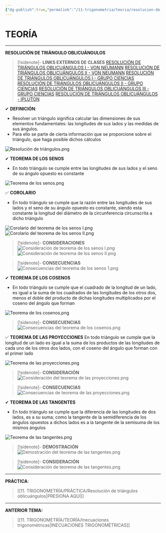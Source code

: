 ```yaml
---
{"dg-publish":true,"permalink":"/11-trigonometria/teoria/resolucion-de-triangulos-oblicuangulos/","tags":["Trigonometría","Geometría","Teoría"]}
---
```


# TEORÍA
---
**RESOLUCIÓN DE TRIÁNGULO OBLICUÁNGULOS** 

>[!sidenote]- **LINKS EXTERNOS DE CLASES** 
>[RESOLUCIÓN DE TRIÁNGULOS OBLICUÁNGULOS I - VON NEUMANN](https://www.youtube.com/watch?v=VjXcxfXt540) 
>[RESOLUCIÓN DE TRIÁNGULOS OBLICUÁNGULOS II - VON NEUMANN](https://www.youtube.com/watch?v=8N8pSJd3bAI) 
>[RESOLUCIÓN DE TRIÁNGULOS OBLICUÁNGULOS I - GRUPO CIENCIAS](https://www.youtube.com/watch?v=u3Ah-KsyuH8) 
>[RESOLUCIÓN DE TRIÁNGULOS OBLICUÁNGULOS II - GRUPO CIENCIAS](https://www.youtube.com/watch?v=L_x1fl2CjIs) 
>[RESOLUCIÓN DE TRIÁNGULOS OBLICUÁNGULOS III - GRUPO CIENCIAS](https://www.youtube.com/watch?v=1IZUXHSvJ0g) 
>[RESOLUCIÓN DE TRIÁNGULOS OBLICUÁNGULOS - IPLUTON](https://www.youtube.com/watch?v=Yhh1btb_c18)

✔ **DEFINICIÓN**:
- Resolver un triángulo significa calcular las dimensiones de sus elementos fundamentales: las longitudes de sus lados y las medidas de sus ángulos. 
- Para ello se parte de cierta información que se proporcione sobre el triángulo, que haga posible dichos cálculos

![Resolución de triángulos.png](/img/user/1.%20ELEMENTOS%20GR%C3%81FICOS/Resoluci%C3%B3n%20de%20tri%C3%A1ngulos.png)

✔ **TEOREMA DE LOS SENOS**
- En todo triángulo se cumple entre las longitudes de sus lados y el seno de su ángulo opuesto es constante

![Teorema de los senos.png](/img/user/1.%20ELEMENTOS%20GR%C3%81FICOS/Teorema%20de%20los%20senos.png)

✅ **COROLARIO**
- En todo triángulo se cumple que la razón entre las longitudes de sus lados y el seno de su ángulo opuesto es constante, siendo esta constante la longitud del diámetro de la circunferencia circunscrita a dicho triángulo

![Corolario del teorema de los senos I.png](/img/user/1.%20ELEMENTOS%20GR%C3%81FICOS/Corolario%20del%20teorema%20de%20los%20senos%20I.png)
![Corolario del teorema de los senos II.png](/img/user/1.%20ELEMENTOS%20GR%C3%81FICOS/Corolario%20del%20teorema%20de%20los%20senos%20II.png)

>[!sidenote]- **CONSIDERACIONES** 
![Consideración de teorema de los senos I.png](/img/user/1.%20ELEMENTOS%20GR%C3%81FICOS/Consideraci%C3%B3n%20de%20teorema%20de%20los%20senos%20I.png)
![Consideración de teorema de los senos II.png](/img/user/1.%20ELEMENTOS%20GR%C3%81FICOS/Consideraci%C3%B3n%20de%20teorema%20de%20los%20senos%20II.png)

>[!sidenote]- **CONSECUENCIAS** 
![Consecuencias del teorema de los senos 1.png](/img/user/1.%20ELEMENTOS%20GR%C3%81FICOS/Consecuencias%20del%20teorema%20de%20los%20senos%201.png)

✔ **TEOREMA DE LOS COSENOS**
- En todo triángulo se cumple que el cuadrado de la longitud de un lado, es igual a la suma de los cuadrados de las longitudes de los otros dos, menos el doble del producto de dichas longitudes multiplicados por el coseno del ángulo que forman

![Teorema de los cosenos.png](/img/user/1.%20ELEMENTOS%20GR%C3%81FICOS/Teorema%20de%20los%20cosenos.png)

>[!sidenote]- **CONSECUENCIAS** 
![Consecuencias del teorema de los cosenos.png](/img/user/1.%20ELEMENTOS%20GR%C3%81FICOS/Consecuencias%20del%20teorema%20de%20los%20cosenos.png)

✅ **TEOREMA DE LAS PROYECCIONES**
En todo triángulo se cumple que la longitud de un lado es igual a la suma de los productos de las longitudes de cada uno de los otros dos lados, con el coseno del ángulo que forman con el primer lado

![Teorema de las proyecciones.png](/img/user/1.%20ELEMENTOS%20GR%C3%81FICOS/Teorema%20de%20las%20proyecciones.png)

>[!sidenote]- **CONSIDERACIÓN** 
![Consideración del teorema de las proyecciones.png](/img/user/1.%20ELEMENTOS%20GR%C3%81FICOS/Consideraci%C3%B3n%20del%20teorema%20de%20las%20proyecciones.png)

>[!sidenote]- **CONSECUENCIAS** 
![Consecuencias de teorema de las proyecciones.png](/img/user/1.%20ELEMENTOS%20GR%C3%81FICOS/Consecuencias%20de%20teorema%20de%20las%20proyecciones.png)

✔ **TEOREMA DE LAS TANGENTES**
- En todo triángulo se cumple que la diferencia de las longitudes de dos lados, es a su suma; como la tangente de la semidiferencia de los ángulos opuestos a dichos lados es a la tangente de la semisuma de los mismos ángulos

![Teorema de las tangentes.png](/img/user/1.%20ELEMENTOS%20GR%C3%81FICOS/Teorema%20de%20las%20tangentes.png)


>[!sidenote]- **DEMOSTRACIÓN** 
![Demostración del teorema de las tangentes.png](/img/user/1.%20ELEMENTOS%20GR%C3%81FICOS/Demostraci%C3%B3n%20del%20teorema%20de%20las%20tangentes.png)

>[!sidenote]- **CONSIDERACIÓN** 
![Consideración de teorema de las tangentes.png](/img/user/1.%20ELEMENTOS%20GR%C3%81FICOS/Consideraci%C3%B3n%20de%20teorema%20de%20las%20tangentes.png)

---
**PRÁCTICA**: 
>[[11. TRIGONOMETRÍA/PRÁCTICA/Resolución de triángulos oblicuángulos\|PRESIONA AQUÍ]]

---
**ANTERIOR TEMA:** 
>[[11. TRIGONOMETRÍA/TEORÍA/Inecuaciones trigonométricas\|INECUACIONES TRIGONOMÉTRICAS]]

